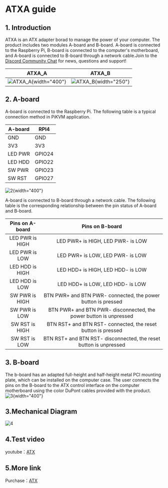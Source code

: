 # ATXA guide

## **1. Introduction**
ATXA is an ATX adapter borad to manage the power of your computer. 
The product includes two modules A-board and B-board. A-board is connected to the Raspberry Pi, 
B-board is connected to the computer's motherboard, and A-board is connected to B-board through a 
network cable.Join to the <a href="https://discord.gg/9Y374gUF6C" target="_blank">Discord Community Chat</a> for news, 
questions and support!
 
| ATXA_A                                       | ATXA_B                                       |
|----------------------------------------------|----------------------------------------------|
| ![ATXA_A](assets/images/atx/ATXA_A.png){width="400"} | ![ATXA_B](assets/images/atx/ATXA_B.png){width="250"} |

## **2. A-board**
 A-board is connected to the Raspberry Pi. The following table is a typical connection method in PiKVM application.

| A-board | RPI4   |
| ------- | ------ |
| GND     | GND    |
| 3V3     | 3V3    |
| LED PWR | GPIO24 |
| LED HDD | GPIO22 |
| SW PWR  | GPIO23 |
| SW RST  | GPIO27 |

![2](assets/images/atx/status.png){width="400"}

A-board is connected to B-board through a network cable. The following table is the corresponding relationship between the pin status of A-board and B-board.

|  Pins on A-board  |                          Pins on B-board                           |
|:-----------------:|:------------------------------------------------------------------:|
|  LED PWR is HIGH  |                 LED PWR+ is HIGH,  LED PWR- is LOW                 |
|  LED PWR is LOW   |                 LED PWR+ is LOW,  LED PWR- is LOW                  |
|  LED HDD is HIGH  |                 LED HDD+ is HIGH,  LED HDD- is LOW                 |
|  LED HDD is LOW   |                 LED HDD+ is LOW,  LED HDD- is LOW                  |
|  SW PWR is HIGH   |    BTN PWR+ and BTN PWR- connected, the power button is pressed    |
|   SW PWR is LOW   | BTN PWR+ and BTN PWR- disconnected, the power button is unpressed  |
|  SW RST is HIGH   |    BTN RST+ and BTN RST- connected, the reset button is pressed    |
|   SW RST is LOW   | BTN RST+ and BTN RST- disconnected, the reset button is unpressed  |

## **3. B-board**

The b-board has an adapted full-height and half-height metal PCI mounting plate, which can be installed on the computer case. The user connects the pins on the B-board to the ATX control interface on the computer motherboard using the color DuPont cables provided with the product.  
![3](assets/images/atx/physical_map.png){width="400"}

## **3.Mechanical Diagram**

![4](assets/images/atx/4.png)

## **4.Test video**
youtube：<a href="https://www.youtube.com/watch?v=gOFdGrVMBU8" target="_blank">ATX</a>

## **5.More link**
Purchase：<a href="https://www.aliexpress.com/item/1005003761450893.html?spm=a2g0o.store_pc_allProduct.8148356.12.4c8f16b4prvvUV" target="_blank">ATX</a>
